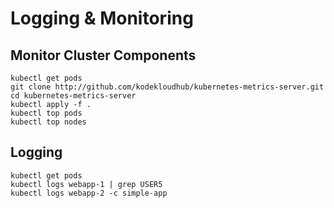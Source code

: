 # Logging & Monitoring

## Monitor Cluster Components

```
kubectl get pods
git clone http://github.com/kodekloudhub/kubernetes-metrics-server.git
cd kubernetes-metrics-server
kubectl apply -f .
kubectl top pods
kubectl top nodes
```

## Logging

```
kubectl get pods
kubectl logs webapp-1 | grep USER5
kubectl logs webapp-2 -c simple-app
```

